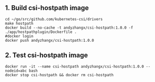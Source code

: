 ## 1. Build csi-hostpath image

```
cd ~/go/src/github.com/kubernetes-csi/drivers
make hostpath
docker build --no-cache -t andyzhangx/csi-hostpath:1.0.0 -f ./app/hostpathplugin/Dockerfile .
#docker login
docker push andyzhangx/csi-hostpath:1.0.0
```

## 2. Test csi-hostpath image
```
docker run -it --name csi-hostpath andyzhangx/csi-hostpath:1.0.0 --nodeid=abc bash
docker stop csi-hostpath && docker rm csi-hostpath
```
